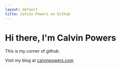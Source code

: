 ```yaml
---
layout: default
title: Calvin Powers on Github
---
```

<div class="blurb">
	<h1>Hi there, I'm Calvin Powers</h1>
	<p>This is my corner of github.</p>
	<p>Visit my blog at <a href="https://calvinpowers.com">calvinpowers.com</a></p>
</div><!-- /.blurb -->
